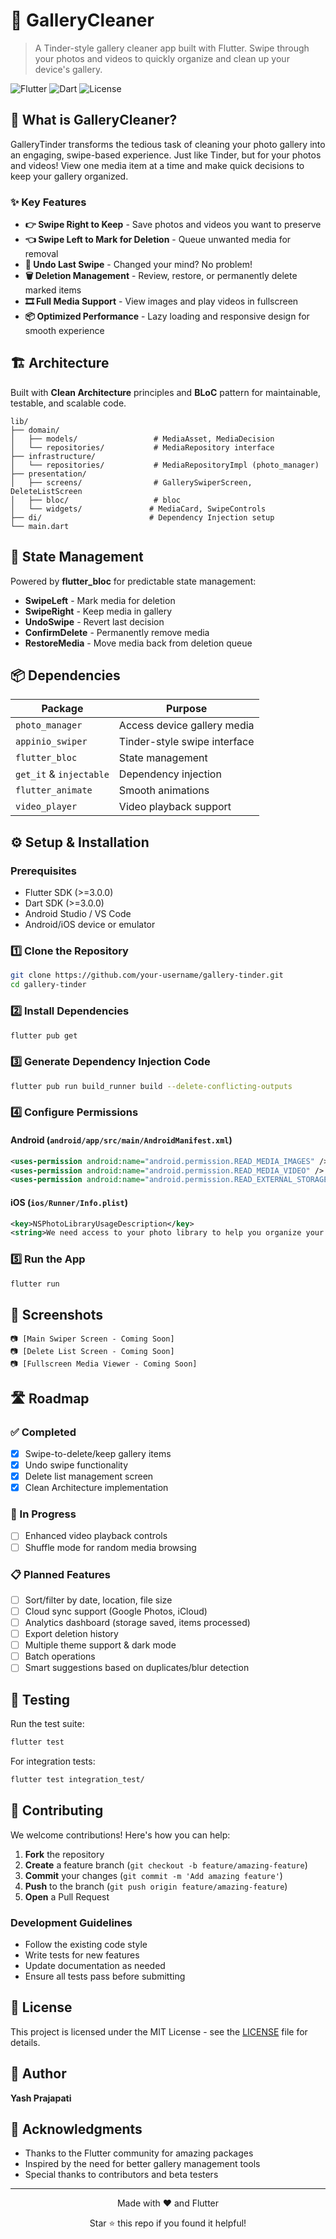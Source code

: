 # 📱 GalleryCleaner

> A Tinder-style gallery cleaner app built with Flutter. Swipe through your photos and videos to quickly organize and clean up your device's gallery.

![Flutter](https://img.shields.io/badge/Flutter-02569B?style=for-the-badge&logo=flutter&logoColor=white)
![Dart](https://img.shields.io/badge/Dart-0175C2?style=for-the-badge&logo=dart&logoColor=white)
![License](https://img.shields.io/badge/License-MIT-green.svg?style=for-the-badge)

## 🚀 What is GalleryCleaner?

GalleryTinder transforms the tedious task of cleaning your photo gallery into an engaging, swipe-based experience. Just like Tinder, but for your photos and videos! View one media item at a time and make quick decisions to keep your gallery organized.

### ✨ Key Features

- **👉 Swipe Right to Keep** - Save photos and videos you want to preserve
- **👈 Swipe Left to Mark for Deletion** - Queue unwanted media for removal
- **🔄 Undo Last Swipe** - Changed your mind? No problem!
- **🗑️ Deletion Management** - Review, restore, or permanently delete marked items
- **🎞️ Full Media Support** - View images and play videos in fullscreen
- **📦 Optimized Performance** - Lazy loading and responsive design for smooth experience

## 🏗️ Architecture

Built with **Clean Architecture** principles and **BLoC** pattern for maintainable, testable, and scalable code.

```
lib/
├── domain/
│   ├── models/                 # MediaAsset, MediaDecision
│   └── repositories/           # MediaRepository interface
├── infrastructure/
│   └── repositories/           # MediaRepositoryImpl (photo_manager)
├── presentation/
│   ├── screens/                # GallerySwiperScreen, DeleteListScreen
│   ├── bloc/                   # bloc
│   └── widgets/               # MediaCard, SwipeControls
├── di/                        # Dependency Injection setup
└── main.dart
```

## 🧠 State Management

Powered by **flutter_bloc** for predictable state management:

- **SwipeLeft** - Mark media for deletion
- **SwipeRight** - Keep media in gallery
- **UndoSwipe** - Revert last decision
- **ConfirmDelete** - Permanently remove media
- **RestoreMedia** - Move media back from deletion queue

## 📦 Dependencies

| Package | Purpose |
|---------|---------|
| `photo_manager` | Access device gallery media |
| `appinio_swiper` | Tinder-style swipe interface |
| `flutter_bloc` | State management |
| `get_it` & `injectable` | Dependency injection |
| `flutter_animate` | Smooth animations |
| `video_player` | Video playback support |

## ⚙️ Setup & Installation

### Prerequisites
- Flutter SDK (>=3.0.0)
- Dart SDK (>=3.0.0)
- Android Studio / VS Code
- Android/iOS device or emulator

### 1️⃣ Clone the Repository
```bash
git clone https://github.com/your-username/gallery-tinder.git
cd gallery-tinder
```

### 2️⃣ Install Dependencies
```bash
flutter pub get
```

### 3️⃣ Generate Dependency Injection Code
```bash
flutter pub run build_runner build --delete-conflicting-outputs
```

### 4️⃣ Configure Permissions

#### Android (`android/app/src/main/AndroidManifest.xml`)
```xml
<uses-permission android:name="android.permission.READ_MEDIA_IMAGES" />
<uses-permission android:name="android.permission.READ_MEDIA_VIDEO" />
<uses-permission android:name="android.permission.READ_EXTERNAL_STORAGE" />
```

#### iOS (`ios/Runner/Info.plist`)
```xml
<key>NSPhotoLibraryUsageDescription</key>
<string>We need access to your photo library to help you organize your gallery.</string>
```

### 5️⃣ Run the App
```bash
flutter run
```

## 📸 Screenshots

<!-- Add your screenshots here -->
```
📷 [Main Swiper Screen - Coming Soon]
📷 [Delete List Screen - Coming Soon]
📷 [Fullscreen Media Viewer - Coming Soon]
```

## 🛣️ Roadmap

### ✅ Completed
- [x] Swipe-to-delete/keep gallery items
- [x] Undo swipe functionality
- [x] Delete list management screen
- [x] Clean Architecture implementation

### 🔄 In Progress
- [ ] Enhanced video playback controls
- [ ] Shuffle mode for random media browsing

### 📋 Planned Features
- [ ] Sort/filter by date, location, file size
- [ ] Cloud sync support (Google Photos, iCloud)
- [ ] Analytics dashboard (storage saved, items processed)
- [ ] Export deletion history
- [ ] Multiple theme support & dark mode
- [ ] Batch operations
- [ ] Smart suggestions based on duplicates/blur detection

## 🧪 Testing

Run the test suite:
```bash
flutter test
```

For integration tests:
```bash
flutter test integration_test/
```

## 🤝 Contributing

We welcome contributions! Here's how you can help:

1. **Fork** the repository
2. **Create** a feature branch (`git checkout -b feature/amazing-feature`)
3. **Commit** your changes (`git commit -m 'Add amazing feature'`)
4. **Push** to the branch (`git push origin feature/amazing-feature`)
5. **Open** a Pull Request

### Development Guidelines
- Follow the existing code style
- Write tests for new features
- Update documentation as needed
- Ensure all tests pass before submitting

## 📄 License

This project is licensed under the MIT License - see the [LICENSE](LICENSE) file for details.

## 👤 Author

**Yash Prajapati**

## 🙏 Acknowledgments

- Thanks to the Flutter community for amazing packages
- Inspired by the need for better gallery management tools
- Special thanks to contributors and beta testers

---

<div align="center">
  <p>Made with ❤️ and Flutter</p>
  <p>Star ⭐ this repo if you found it helpful!</p>
</div>
